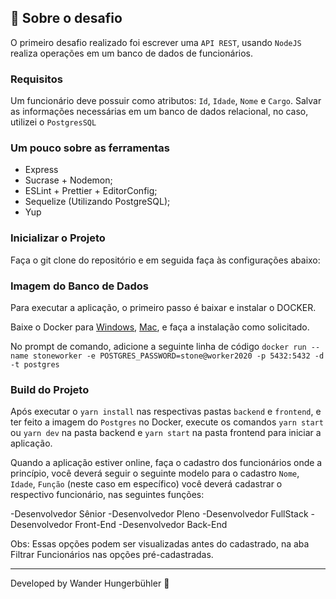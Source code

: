 ## :rocket: Sobre o desafio

O primeiro desafio realizado foi escrever uma `API REST`, usando `NodeJS` realiza operações em um banco de dados de funcionários.

### **Requisitos**

Um funcionário deve possuir como atributos: `Id`, `Idade`, `Nome` e `Cargo`. Salvar as informações necessárias em um banco de dados relacional, no caso, utilizei o `PostgresSQL`

### **Um pouco sobre as ferramentas**

- Express
- Sucrase + Nodemon;
- ESLint + Prettier + EditorConfig;
- Sequelize (Utilizando PostgreSQL);
- Yup

### **Inicializar o Projeto**

Faça o git clone do repositório e em seguida faça às configurações abaixo:

### **Imagem do Banco de Dados**

Para executar a aplicação, o primeiro passo é baixar e instalar o DOCKER.

Baixe o Docker para [Windows](https://docs.docker.com/docker-for-windows/install/), [Mac](https://docs.docker.com/docker-for-mac/install/), e faça a instalação como solicitado.

No prompt de comando, adicione a seguinte linha de código `docker run --name stoneworker -e POSTGRES_PASSWORD=stone@worker2020 -p 5432:5432 -d -t postgres`

### **Build do Projeto**

Após executar o `yarn install` nas respectivas pastas `backend` e `frontend`, e ter feito a imagem do `Postgres` no Docker, execute os comandos `yarn start` ou `yarn dev` na pasta backend e `yarn start` na pasta frontend para iniciar a aplicação.

Quando a aplicação estiver online, faça o cadastro dos funcionários onde a princípio, você deverá seguir o seguinte modelo para o cadastro
`Nome`, `Idade`, `Função` (neste caso em específico) você deverá cadastrar o respectivo funcionário, nas seguintes funções:

-Desenvolvedor Sênior
-Desenvolvedor Pleno
-Desenvolvedor FullStack
-Desenvolvedor Front-End
-Desenvolvedor Back-End

Obs: Essas opções podem ser visualizadas antes do cadastrado, na aba Filtrar Funcionários nas opções pré-cadastradas.

---

Developed by Wander Hungerbühler :wave:
